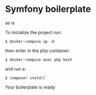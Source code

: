 # Symfony boilerplate
as is


To inizialize the project run:
```
$ docker-compose up -d
```

then enter in the php container:
```
$ docker-compose exec php bash
```

and run a:
```
$ composer install
```

Your boilerplate is ready
